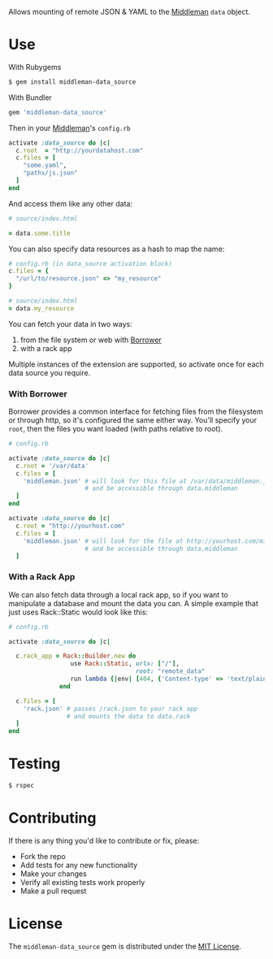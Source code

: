 Allows mounting of remote JSON & YAML to the [Middleman](http://middlemanapp.com) `data` object.

# Use

With Rubygems

```bash
$ gem install middleman-data_source
```

With Bundler

```ruby
gem 'middleman-data_source'
```

Then in your [Middleman](http://middlemanapp.com)'s `config.rb`

```ruby
activate :data_source do |c|
  c.root  = "http://yourdatahost.com"
  c.files = [
    "some.yaml",
    "paths/js.json"
  ]
end
```

And access them like any other data:

```ruby
# source/index.html

= data.some.title
```

You can also specify data resources as a hash to map the name:

```ruby
# config.rb (in data_source activation block)
c.files = {
  "/url/to/resource.json" => "my_resource"
}

# source/index.html
= data.my_resource
```

You can fetch your data in two ways:
1. from the file system or web with [Borrower](http://github.com/stevenosloan/borrower)
2. with a rack app

Multiple instances of the extension are supported, so activate once for each data source you require.


### With Borrower

Borrower provides a common interface for fetching files from the filesystem or through http, so it's configured the same either way. You'll specify your `root`, then the files you want loaded (with paths relative to root).

```ruby
# config.rb

activate :data_source do |c|
  c.root = '/var/data'
  c.files = [
    'middleman.json' # will look for this file at /var/data/middleman.json
                     # and be accessible through data.middleman
  ]
end

activate :data_source do |c|
  c.root = "http://yourhost.com"
  c.files = [
    'middleman.json' # will look for the file at http://yourhost.com/middleman.json
                     # and be accessible through data.middleman
  ]
```

### With a Rack App

We can also fetch data through a local rack app, so if you want to manipulate a database and mount the data you can. A simple example that just uses Rack::Static would look like this:

```ruby
# config.rb

activate :data_source do |c|

  c.rack_app = Rack::Builder.new do
                 use Rack::Static, urls: ["/"],
                                   root: "remote_data"
                 run lambda {|env| [404, {'Content-type' => 'text/plain'}, ['Not found']] }
              end

  c.files = [
    'rack.json' # passes /rack.json to your rack app
                # and mounts the data to data.rack
  ]
end
```


# Testing

```bash
$ rspec
```


# Contributing

If there is any thing you'd like to contribute or fix, please:

- Fork the repo
- Add tests for any new functionality
- Make your changes
- Verify all existing tests work properly
- Make a pull request


# License

The `middleman-data_source` gem is distributed under the [MIT License](/LICENSE).
